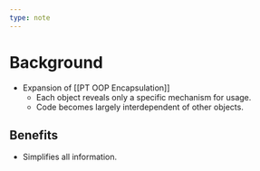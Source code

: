 ```yaml
---
type: note
---
```

# Background
- Expansion of [[PT OOP Encapsulation]]
	- Each object reveals only a specific mechanism for usage.
	- Code becomes largely interdependent of other objects.

## Benefits
- Simplifies all information.